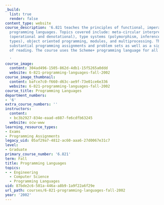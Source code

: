 ```yaml
---
_build:
  list: true
  render: false
content_type: website
course_description: '6.821 teaches the principles of functional, imperative, and logic
  programming languages. Topics covered include: meta-circular interpreters, semantics
  (operational and denotational), type systems (polymorphism, inference, and abstract
  types), object oriented programming, modules, and multiprocessing. The course involves
  substantial programming assignments and problem sets as well as a significant amount
  of reading. The course uses the Scheme+ programming language for all of its assignments.

  '
course_image:
  content: 304ad496-1505-862d-4db1-15f5265a0ddd
  website: 6-821-programming-languages-fall-2002
course_image_thumbnail:
  content: bafce7c0-f660-d63c-ae9f-73e01ce6e336
  website: 6-821-programming-languages-fall-2002
course_title: Programming Languages
department_numbers:
- '6'
extra_course_numbers: ''
instructors:
  content:
  - bc3b2927-834e-eaad-e887-fe6cdfb63245
  website: ocw-www
learning_resource_types:
- Exams
- Programming Assignments
legacy_uid: 05af29a7-4812-ac60-aaa6-27d0067e31c7
level:
- Graduate
primary_course_number: '6.821'
term: Fall
title: Programming Languages
topics:
- - Engineering
  - Computer Science
  - Programming Languages
uid: 87bde2c6-501a-446a-a8b9-1a9f22a6f29e
url_path: courses/6-821-programming-languages-fall-2002
year: '2002'
---
```

